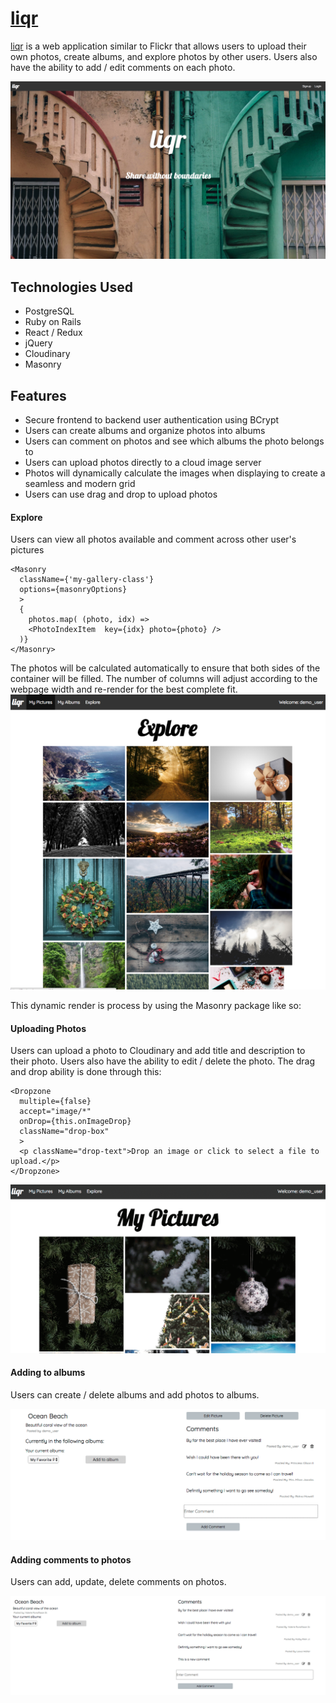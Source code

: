 # [liqr](https://liqr.herokuapp.com/)

[liqr](https://liqr.herokuapp.com/) is a web application similar to Flickr that allows users to upload their own photos, create albums, and explore photos by other users. Users also have the ability to add / edit comments on each photo.

![splash](/readme_images/splash.png)

## Technologies Used

+ PostgreSQL
+ Ruby on Rails
+ React / Redux
+ jQuery
+ Cloudinary
+ Masonry

## Features

+ Secure frontend to backend user authentication using BCrypt
+ Users can create albums and organize photos into albums
+ Users can comment on photos and see which albums the photo belongs to
+ Users can upload photos directly to a cloud image server
+ Photos will dynamically calculate the images when displaying to create a seamless and modern grid
+ Users can use drag and drop to upload photos

#### Explore

Users can view all photos available and comment across other user's pictures
```
<Masonry
  className={'my-gallery-class'}
  options={masonryOptions}
  >
  {
    photos.map( (photo, idx) =>
    <PhotoIndexItem  key={idx} photo={photo} />
  )}
</Masonry>
```
The photos will be calculated automatically to ensure that both sides of the container will be filled. The number of columns will adjust according to the webpage width and re-render for the best complete fit.
![explore](readme_images/explore.png)

This dynamic render is process by using the Masonry package like so:


#### Uploading Photos

Users can upload a photo to Cloudinary and add title and description to their photo. Users also have the ability to edit / delete the photo. The drag and drop ability is done through this:
```
<Dropzone
  multiple={false}
  accept="image/*"
  onDrop={this.onImageDrop}
  className="drop-box"
  >
  <p className="drop-text">Drop an image or click to select a file to upload.</p>
</Dropzone>
```

![upload](readme_images/photo_upload.gif)

#### Adding to albums

Users can create / delete albums and add photos to albums.

![albums](readme_images/add_to_album.gif)

#### Adding comments to photos

Users can add, update, delete comments on photos.

![comments](readme_images/create_comment.gif)

